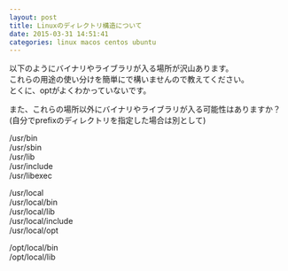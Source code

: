 ```yaml
---
layout: post
title: Linuxのディレクトリ構造について
date: 2015-03-31 14:51:41
categories: linux macos centos ubuntu
---
```

<p>以下のようにバイナリやライブラリが入る場所が沢山あります。<br>
これらの用途の使い分けを簡単にで構いませんので教えてください。<br>
とくに、optがよくわかっていないです。</p>

<p>また、これらの場所以外にバイナリやライブラリが入る可能性はありますか？(自分でprefixのディレクトリを指定した場合は別として)</p>

<p>/usr/bin<br>
/usr/sbin<br>
/usr/lib<br>
/usr/include<br>
/usr/libexec</p>

<p>/usr/local<br>
/usr/local/bin<br>
/usr/local/lib<br>
/usr/local/include<br>
/usr/local/opt</p>

<p>/opt/local/bin<br>
/opt/local/lib</p>
